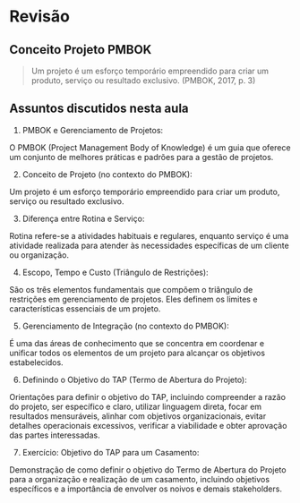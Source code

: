 # Revisão

## Conceito Projeto PMBOK

> Um projeto é um esforço temporário empreendido para criar um produto, serviço ou resultado exclusivo. (PMBOK, 2017, p. 3)

## Assuntos discutidos nesta aula

1. PMBOK e Gerenciamento de Projetos:

O PMBOK (Project Management Body of Knowledge) é um guia que oferece um conjunto de melhores práticas e padrões para a gestão de projetos.

2. Conceito de Projeto (no contexto do PMBOK):

Um projeto é um esforço temporário empreendido para criar um produto, serviço ou resultado exclusivo.

3. Diferença entre Rotina e Serviço:

Rotina refere-se a atividades habituais e regulares, enquanto serviço é uma atividade realizada para atender às necessidades específicas de um cliente ou organização.

4. Escopo, Tempo e Custo (Triângulo de Restrições):

São os três elementos fundamentais que compõem o triângulo de restrições em gerenciamento de projetos. Eles definem os limites e características essenciais de um projeto.

5. Gerenciamento de Integração (no contexto do PMBOK):

É uma das áreas de conhecimento que se concentra em coordenar e unificar todos os elementos de um projeto para alcançar os objetivos estabelecidos.

6. Definindo o Objetivo do TAP (Termo de Abertura do Projeto):

Orientações para definir o objetivo do TAP, incluindo compreender a razão do projeto, ser específico e claro, utilizar linguagem direta, focar em resultados mensuráveis, alinhar com objetivos organizacionais, evitar detalhes operacionais excessivos, verificar a viabilidade e obter aprovação das partes interessadas.

7. Exercício: Objetivo do TAP para um Casamento:

Demonstração de como definir o objetivo do Termo de Abertura do Projeto para a organização e realização de um casamento, incluindo objetivos específicos e a importância de envolver os noivos e demais stakeholders.
